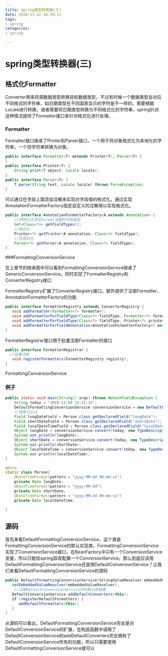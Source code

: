 ```yaml
---
title: spring类型转换器(三)
date: 2018-11-22 16:39:11
tags:
- spring 
categories:
- spring

---
```


# spring类型转换器(三)

## 格式化Formatter

Converter用来将源数据类型转换目标数据类型，不过有时候一个数据类型会对应不同格式的字符串，如日期类型在不同国家显示的字符是不一样的，需要根据Locale进行转换，或者需要将日期类型转换为不同格式化的字符串，spring针对这种情况提供了Formatter接口来针对格式化进行处理。

### Formatter

Formatter接口继承了Printer和Parser接口，一个用于将对象格式化为本地化的字符串，一个将字符串转换为对象。

```java
public interface Formatter<T> extends Printer<T>, Parser<T> {
}
public interface Printer<T> {
	String print(T object, Locale locale);
}
public interface Parser<T> {
	T parse(String text, Locale locale) throws ParseException;
}
```

可以通过在字段上面添加注解来实现对字段值的格式化。通过实现AnnotationFormatterFactory指定自定义的注解用以实现格式化。

```java
public interface AnnotationFormatterFactory<A extends Annotation> {
    //声明允许添加format注解的字段类型
    Set<Class<?>> getFieldTypes();
    //格式化
    Printer<?> getPrinter(A annotation, Class<?> fieldType);
    //反格式化
    Parser<?> getParser(A annotation, Class<?> fieldType);
}
```

###FormattingConversionService

在上章节的继承图中可以看到FormattingConversionService继承了GenericConversionService。同时实现了FormatterRegistry和ConverterRegistry接口

FormatterRegistry扩展了ConverterRegistry接口，额外提供了注册Formatter、AnnotationFormatterFactory的功能

```java
public interface FormatterRegistry extends ConverterRegistry {
   void addFormatter(Formatter<?> formatter);
   void addFormatterForFieldType(Class<?> fieldType, Formatter<?> formatter);
   void addFormatterForFieldType(Class<?> fieldType, Printer<?> printer, Parser<?> parser);
   void addFormatterForFieldAnnotation(AnnotationFormatterFactory<? extends Annotation> annotationFormatterFactory);
}
```

FormatterRegistrar接口用于批量注册Formatter的接口

```java
public interface FormatterRegistrar {
  //批量注册
   void registerFormatters(FormatterRegistry registry);
}
```

FormattingConversionService



### 例子

```java
public static void main(String[] args) throws NoSuchFieldException {
    String today = "2018-12-04 12:21:32";
    DefaultFormattingConversionService conversionService = new DefaultFormattingConversionService();
	//获取field
    Field longDateField = Person.class.getDeclaredField("longDate");
    Field shortDateField = Person.class.getDeclaredField("shortDate");
    Field localDateTimeField = Person.class.getDeclaredField("localDateTime");
    Object longDate = conversionService.convert(today, new TypeDescriptor(longDateField));
    System.out.println(longDate);
    Object shortDate = conversionService.convert(today, new TypeDescriptor(shortDateField));
    System.out.println(shortDate);
    Object localDateTime = conversionService.convert(today, new TypeDescriptor(localDateTimeField));
    System.out.println(localDateTime);
}

@Data
static class Person{
    @DateTimeFormat(pattern = "yyyy-MM-dd HH:mm:ss")
    private Date longDate;
    @DateTimeFormat(pattern = "yyyy-MM-dd")
    private Date shortDate;
    @DateTimeFormat(pattern = "yyyy-MM-dd HH:mm:ss")
    private Date localDateTime;

}
```

## 源码

首先来看DefaultFormattingConversionService，这个类是FormattingConversionService的默认实现类，FormattingConversionService实现了ConversionService接口，在BeanFactory中只有一个ConversionService变量，所以只能给spring容易配置一个ConversionService。那么到底应该用DefaultFormattingConversionService还是用DefaultConversionService？让我们来看DefaultFormattingConversionService的源码

```java
public DefaultFormattingConversionService(StringValueResolver embeddedValueResolver, boolean registerDefaultFormatters) {
   setEmbeddedValueResolver(embeddedValueResolver);
    //注册DefaultConversionService中的默认转换器
   DefaultConversionService.addDefaultConverters(this);
   if (registerDefaultFormatters) {
      addDefaultFormatters(this);
   }
}
```

从源码可以看出，DefaultFormattingConversionService完全是对DefaultConversionService的扩展，在构造函数中调用了DefaultConversionService的addDefaultConverters完全拥有了DefaultConversionService所有的功能，所以只需要使用DefaultFormattingConversionService就可以